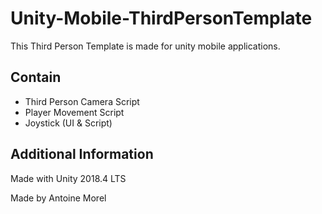 # Unity-Mobile-ThirdPersonTemplate
This Third Person Template is made for unity mobile applications. 

Contain
-------
- Third Person Camera Script
- Player Movement Script
- Joystick (UI & Script)

Additional Information
----------------------
Made with Unity 2018.4 LTS

Made by Antoine Morel
